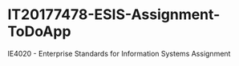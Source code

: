 # IT20177478-ESIS-Assignment-ToDoApp
IE4020 - Enterprise Standards for Information Systems Assignment
